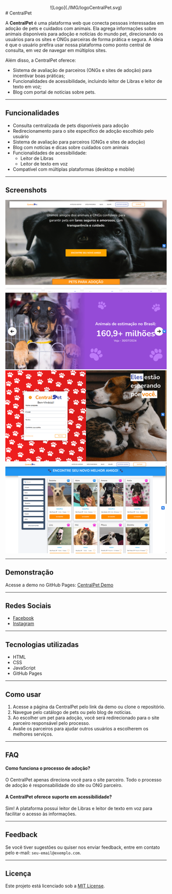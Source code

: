 <center>
![Logo](./IMG/logoCentralPet.svg)
</center>
# CentralPet

A **CentralPet** é uma plataforma web que conecta pessoas interessadas em adoção de pets e cuidados com animais. Ela agrega informações sobre animais disponíveis para adoção e notícias do mundo pet, direcionando os usuários para os sites e ONGs parceiras de forma prática e segura. A ideia é que o usuário prefira usar nossa plataforma como ponto central de consulta, em vez de navegar em múltiplos sites.

Além disso, a CentralPet oferece:
- Sistema de avaliação de parceiros (ONGs e sites de adoção) para incentivar boas práticas;
- Funcionalidades de acessibilidade, incluindo leitor de Libras e leitor de texto em voz;
- Blog com portal de notícias sobre pets.

---

## Funcionalidades

- Consulta centralizada de pets disponíveis para adoção
- Redirecionamento para o site específico de adoção escolhido pelo usuário
- Sistema de avaliação para parceiros (ONGs e sites de adoção)
- Blog com notícias e dicas sobre cuidados com animais
- Funcionalidades de acessibilidade:
  - Leitor de Libras
  - Leitor de texto em voz
- Compatível com múltiplas plataformas (desktop e mobile)

---

## Screenshots

![App Screenshot](./IMG/screenshots/tela-inicio.png)
![App Screenshot](./IMG/screenshots/carrousel-info01.png)
![App Screenshot](./IMG/screenshots/tela-cadastro.png)
![App Screenshot](./IMG/screenshots/adote-page.png)

---

## Demonstração

Acesse a demo no GitHub Pages: [CentralPet Demo](https://centralpett.github.io/CentralPet/)


---

## Redes Sociais

- [Facebook](https://www.facebook.com/people/CentralPet/61579769613990/)
- [Instagram](https://www.instagram.com/sitecentralpet)

---

## Tecnologias utilizadas

- HTML
- CSS
- JavaScript
- GitHub Pages

---

## Como usar

1. Acesse a página da CentralPet pelo link da demo ou clone o repositório.
2. Navegue pelo catálogo de pets ou pelo blog de notícias.
3. Ao escolher um pet para adoção, você será redirecionado para o site parceiro responsável pelo processo.
4. Avalie os parceiros para ajudar outros usuários a escolherem os melhores serviços.

---

## FAQ

#### Como funciona o processo de adoção?

O CentralPet apenas direciona você para o site parceiro. Todo o processo de adoção é responsabilidade do site ou ONG parceiro.

#### A CentralPet oferece suporte em acessibilidade?

Sim! A plataforma possui leitor de Libras e leitor de texto em voz para facilitar o acesso às informações.

---

## Feedback

Se você tiver sugestões ou quiser nos enviar feedback, entre em contato pelo e-mail: `seu-email@exemplo.com`.

---

## Licença

Este projeto está licenciado sob a [MIT License](LICENSE).
